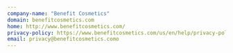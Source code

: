 ```yaml
---
company-name: "Benefit Cosmetics"
domain: benefitcosmetics.com
home: http://www.benefitcosmetics.com/
privacy-policy: https://www.benefitcosmetics.com/us/en/help/privacy-policy
email: privacy@benefitcosmetics.como
---
```




